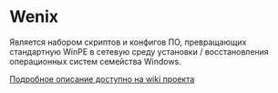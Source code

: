 # Wenix

Является набором скриптов и конфигов ПО, превращающих стандартную WinPE в сетевую среду установки / восстановления операционных систем семейства Windows.

[Подробное описание доступно на wiki проекта](https://github.com/mitmih/Wenix/wiki/Manual)